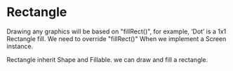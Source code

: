 # Rectangle

Drawing any graphics will be based on "fillRect()", for example, ‘Dot’ is a 1x1 Rectangle fill. We need to override "fillRect()" When we implement a Screen instance.

Rectangle inherit Shape and Fillable. we can draw and fill a rectangle.

